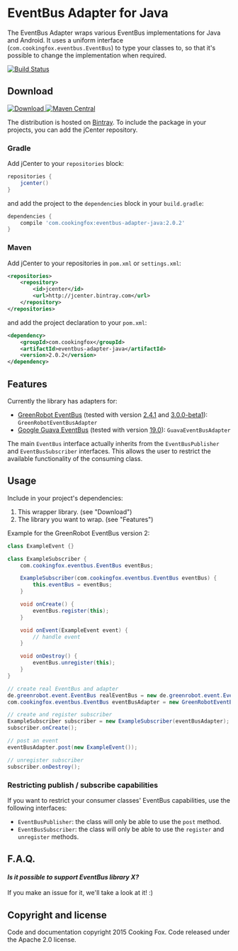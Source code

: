 # EventBus Adapter for Java

The EventBus Adapter wraps various EventBus implementations for Java and Android. It uses a uniform
interface (`com.cookingfox.eventbus.EventBus`) to type your classes to, so that it's possible to
change the implementation when required.

[![Build Status](https://travis-ci.org/cookingfox/eventbus-adapter-java.svg?branch=master)](https://travis-ci.org/cookingfox/eventbus-adapter-java)

## Download

[![Download](https://api.bintray.com/packages/cookingfox/maven/eventbus-adapter-java/images/download.svg) ](https://bintray.com/cookingfox/maven/eventbus-adapter-java/_latestVersion)
[![Maven Central](https://maven-badges.herokuapp.com/maven-central/com.cookingfox/eventbus-adapter-java/badge.svg)](https://maven-badges.herokuapp.com/maven-central/com.cookingfox/eventbus-adapter-java)

The distribution is hosted on [Bintray](https://bintray.com/cookingfox/maven/eventbus-adapter-java/view).
To include the package in your projects, you can add the jCenter repository.

### Gradle

Add jCenter to your `repositories` block:

```groovy
repositories {
    jcenter()
}
```

and add the project to the `dependencies` block in your `build.gradle`:

```groovy
dependencies {
    compile 'com.cookingfox:eventbus-adapter-java:2.0.2'
}
```

### Maven

Add jCenter to your repositories in `pom.xml` or `settings.xml`:

```xml
<repositories>
    <repository>
        <id>jcenter</id>
        <url>http://jcenter.bintray.com</url>
    </repository>
</repositories>
```

and add the project declaration to your `pom.xml`:

```xml
<dependency>
    <groupId>com.cookingfox</groupId>
    <artifactId>eventbus-adapter-java</artifactId>
    <version>2.0.2</version>
</dependency>
```

## Features

Currently the library has adapters for:

- [GreenRobot EventBus](https://github.com/greenrobot/EventBus) (tested with version [2.4.1](http://search.maven.org/#artifactdetails%7Cde.greenrobot%7Ceventbus%7C2.4.1%7Cjar)
and [3.0.0-beta1](http://search.maven.org/#artifactdetails%7Cde.greenrobot%7Ceventbus%7C3.0.0-beta1%7Cjar)):
`GreenRobotEventBusAdapter`
- [Google Guava EventBus](https://github.com/google/guava) (tested with version [19.0](http://search.maven.org/#artifactdetails%7Ccom.google.guava%7Cguava%7C19.0%7Cbundle)):
`GuavaEventBusAdapter`

The main `EventBus` interface actually inherits from the `EventBusPublisher` and
`EventBusSubscriber` interfaces. This allows the user to restrict the available functionality of the
consuming class.

## Usage

Include in your project's dependencies:

1. This wrapper library. (see "Download")
2. The library you want to wrap. (see "Features")

Example for the GreenRobot EventBus version 2:

```java
class ExampleEvent {}

class ExampleSubscriber {
    com.cookingfox.eventbus.EventBus eventBus;

    ExampleSubscriber(com.cookingfox.eventbus.EventBus eventBus) {
        this.eventBus = eventBus;
    }

    void onCreate() {
        eventBus.register(this);
    }

    void onEvent(ExampleEvent event) {
        // handle event
    }

    void onDestroy() {
        eventBus.unregister(this);
    }
}

// create real EventBus and adapter
de.greenrobot.event.EventBus realEventBus = new de.greenrobot.event.EventBus();
com.cookingfox.eventbus.EventBus eventBusAdapter = new GreenRobotEventBusAdapter(realEventBus);

// create and register subscriber
ExampleSubscriber subscriber = new ExampleSubscriber(eventBusAdapter);
subscriber.onCreate();

// post an event
eventBusAdapter.post(new ExampleEvent());

// unregister subscriber
subscriber.onDestroy();
```

### Restricting publish / subscribe capabilities

If you want to restrict your consumer classes' EventBus capabilities, use the following interfaces:

- `EventBusPublisher`: the class will only be able to use the `post` method.
- `EventBusSubscriber`: the class will only be able to use the `register` and `unregister` methods.

## F.A.Q.

#### _Is it possible to support EventBus library X?_

If you make an issue for it, we'll take a look at it! :)

## Copyright and license

Code and documentation copyright 2015 Cooking Fox. Code released under the Apache 2.0 license.
